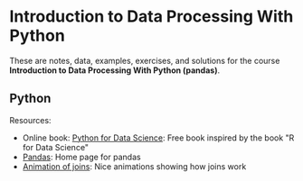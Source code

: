 # Introduction to Data Processing With Python

These are notes, data, examples, exercises, and solutions for the course **Introduction to Data Processing With Python (pandas)**.

## Python

Resources:

- Online book: [Python for Data Science](http://r4ds.had.co.nz/https://aeturrell.github.io/python4DS/welcome.html): Free book inspired by the book "R for Data Science"
- [Pandas](https://pandas.pydata.org/): Home page for pandas
- [Animation of joins](https://github.com/gadenbuie/tidyexplain#mutating-joins): Nice animations showing how joins work

